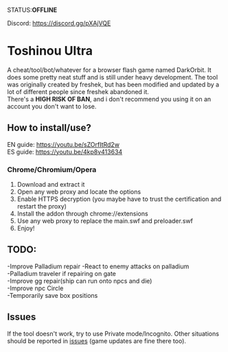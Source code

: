 
STATUS:**OFFLINE** 

Discord: https://discord.gg/pXAjVQE

Toshinou Ultra
==========
A cheat/tool/bot/whatever for a browser flash game named DarkOrbit.
It does some pretty neat stuff and is still under heavy development.
The tool was originally created by freshek, but has been modified and updated by a lot of different people
since freshek abandoned it.  
There's a **HIGH RISK OF BAN**, and i don't recommend you using it on an account you don't want to lose.


How to install/use?
----------
EN guide: https://youtu.be/sZOrfItRd2w <br />
ES guide: https://youtu.be/4kp8v413634<br />
### Chrome/Chromium/Opera
1. Download and extract it
2. Open any web proxy and locate the options
3. Enable HTTPS decryption (you maybe have to trust the certification and restart the proxy)
4. Install the addon through chrome://extensions
5. Use any web proxy to replace the main.swf and preloader.swf
6. Enjoy!

TODO:
----------
-Improve Palladium repair 
-React to enemy attacks on palladium  
-Palladium traveler if repairing on gate  
-Improve gg repair(ship can run onto npcs and die)  
-Improve npc Circle  
-Temporarily save box positions  

Issues
----------
If the tool doesn't work, try to use Private mode/Incognito.
Other situations should be reported in [issues](../../issues) (game updates are fine there too).
